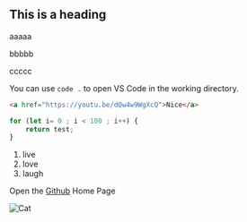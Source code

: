 ## This is a heading

aaaaa 

bbbbb

ccccc

You can use `code .` to open VS Code in the working directory. 

```html
<a href="https://youtu.be/dQw4w9WgXcQ">Nice</a>
```

```js
for (let i= 0 ; i < 100 ; i++) {
    return test;
}
```

1. live
2. love
3. laugh

Open the [Github](https://github.com/) Home Page

![Cat](https://placekitten.com/200/200)



